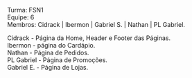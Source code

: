 Turma: FSN1
<br>
Equipe: 6
<br>
Membros: Cidrack | Ibermon | Gabriel S. | Nathan | PL Gabriel.
<br>

Cidrack - Página da Home, Header e Footer das Páginas.
<br>
Ibermon - página do Cardápio.
<br>
Nathan - Página de Pedidos.
<br>
PL Gabriel - Página de Promoções.
<br>
Gabriel E. - Página de Lojas.
<br>
